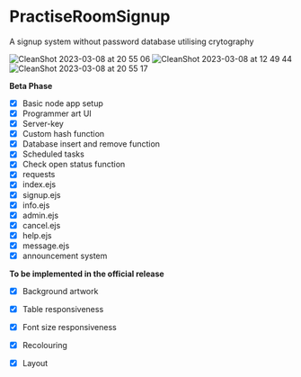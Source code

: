 # PractiseRoomSignup
A signup system without password database utilising crytography

![CleanShot 2023-03-08 at 20 55 06](https://user-images.githubusercontent.com/38693485/223895638-946699e9-fec1-4a45-9ae1-5b936579221a.jpg)
![CleanShot 2023-03-08 at 12 49 44](https://user-images.githubusercontent.com/38693485/223895629-59ab30b1-d8ae-430b-9082-2f3bf18f8b24.jpg)
![CleanShot 2023-03-08 at 20 55 17](https://user-images.githubusercontent.com/38693485/223895668-4bde9df2-a8c9-4999-9022-e77c3545abf7.jpg)



**Beta Phase**

- [x] Basic node app setup
- [x] Programmer art UI
- [x] Server-key
- [x] Custom hash function
- [x] Database insert and remove function
- [x] Scheduled tasks
- [x] Check open status function
- [x] requests
- [x] index.ejs
- [x] signup.ejs
- [x] info.ejs
- [x] admin.ejs
- [x] cancel.ejs
- [x] help.ejs
- [x] message.ejs
- [x] announcement system

**To be implemented in the official release**

- [x] Background artwork
- [x] Table responsiveness
- [x] Font size responsiveness
- [x] Recolouring
- [x] Layout

